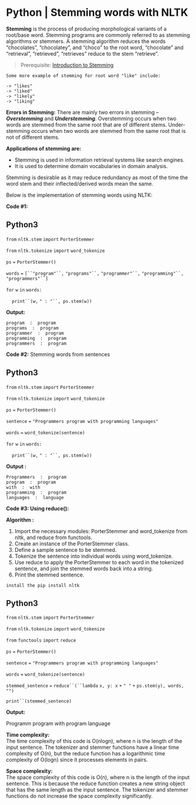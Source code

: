 ﻿# Python | Stemming words with NLTK 

**Stemming** is the process of producing morphological variants of a root/base word. Stemming programs are commonly referred to as stemming algorithms or stemmers. A stemming algorithm reduces the words “chocolates”, “chocolatey”, and “choco” to the root word, “chocolate” and “retrieval”, “retrieved”, “retrieves” reduce to the stem “retrieve”.

> Prerequisite: [Introduction to Stemming](https://www.geeksforgeeks.org/introduction-to-stemming/)

```
Some more example of stemming for root word "like" include:

-> "likes"
-> "liked"
-> "likely"
-> "liking"
```


**Errors in Stemming:** There are mainly two errors in stemming – _**Overstemming**_ and _**Understemming**_. Overstemming occurs when two words are stemmed from the same root that are of different stems. Under-stemming occurs when two words are stemmed from the same root that is not of different stems.

**Applications of stemming are:**  

*   Stemming is used in information retrieval systems like search engines.
*   It is used to determine domain vocabularies in domain analysis.

Stemming is desirable as it may reduce redundancy as most of the time the word stem and their inflected/derived words mean the same.

Below is the implementation of stemming words using NLTK:

**Code #1:**  

Python3
-------

`from` `nltk.stem` `import` `PorterStemmer`

`from` `nltk.tokenize` `import` `word_tokenize`

`ps` `=` `PorterStemmer()`

`words` `=` `[``"program"``,` `"programs"``,` `"programmer"``,` `"programming"``,` `"programmers"``]`

`for` `w` `in` `words:`

    `print``(w,` `" : "``, ps.stem(w))`

**Output:** 

```
program  :  program
programs  :  program
programmer  :  program
programming  :  program
programmers  :  program
```


**Code #2:** Stemming words from sentences

Python3
-------

`from` `nltk.stem` `import` `PorterStemmer`

`from` `nltk.tokenize` `import` `word_tokenize`

`ps` `=` `PorterStemmer()`

`sentence` `=` `"Programmers program with programming languages"`

`words` `=` `word_tokenize(sentence)`

`for` `w` `in` `words:`

    `print``(w,` `" : "``, ps.stem(w))`

**Output :** 

```
Programmers  :  program
program  :  program
with  :  with
programming  :  program
languages  :  language
```


**Code #3: Using reduce():**

**Algorithm :**

1.  Import the necessary modules: PorterStemmer and word\_tokenize from nltk, and reduce from functools.
2.  Create an instance of the PorterStemmer class.
3.  Define a sample sentence to be stemmed.
4.  Tokenize the sentence into individual words using word\_tokenize.
5.  Use reduce to apply the PorterStemmer to each word in the tokenized sentence, and join the stemmed words back into a string.
6.  Print the stemmed sentence.

```
install the pip install nltk
```


Python3
-------

`from` `nltk.stem` `import` `PorterStemmer`

`from` `nltk.tokenize` `import` `word_tokenize`

`from` `functools` `import` `reduce`

`ps` `=` `PorterStemmer()`

`sentence` `=` `"Programmers program with programming languages"`

`words` `=` `word_tokenize(sentence)`

`stemmed_sentence` `=` `reduce``(``lambda` `x, y: x` `+` `" "` `+` `ps.stem(y), words, "")`

`print``(stemmed_sentence)`

**Output:**

Programm program with program language

**Time complexity:**  
The time complexity of this code is O(nlogn), where n is the length of the input sentence. The tokenizer and stemmer functions have a linear time complexity of O(n), but the reduce function has a logarithmic time complexity of O(logn) since it processes elements in pairs.

**Space complexity:**  
The space complexity of this code is O(n), where n is the length of the input sentence. This is because the reduce function creates a new string object that has the same length as the input sentence. The tokenizer and stemmer functions do not increase the space complexity significantly.
